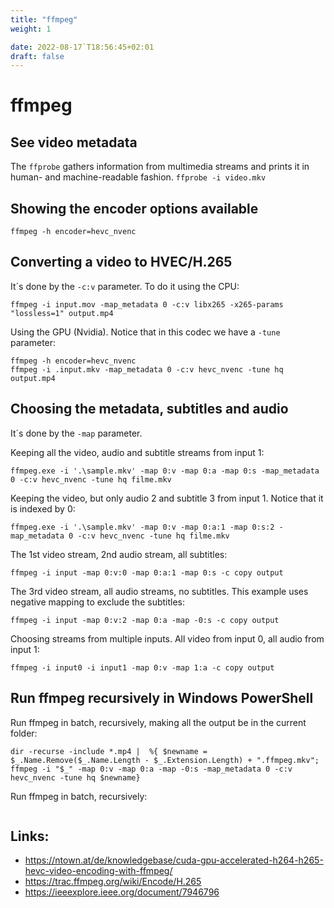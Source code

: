 ```yaml
---
title: "ffmpeg"
weight: 1

date: 2022-08-17`T18:56:45+02:01
draft: false
---
```

# ffmpeg 

## See video metadata

The `ffprobe` gathers information from multimedia streams and prints it in human- and machine-readable fashion.
`ffprobe -i video.mkv`

## Showing the encoder options available

`ffmpeg -h encoder=hevc_nvenc`

## Converting a video to HVEC/H.265

It´s done by the `-c:v` parameter. To do it using the CPU:

`ffmpeg -i input.mov -map_metadata 0 -c:v libx265 -x265-params "lossless=1" output.mp4`

Using the GPU (Nvidia). Notice that in this codec we have a `-tune` parameter:
 
```
ffmpeg -h encoder=hevc_nvenc 
ffmpeg -i .input.mkv -map_metadata 0 -c:v hevc_nvenc -tune hq output.mp4
```

## Choosing the metadata, subtitles and audio

It´s done by the `-map` parameter.

Keeping all the video, audio and subtitle streams from input 1:

`ffmpeg.exe -i '.\sample.mkv' -map 0:v -map 0:a -map 0:s -map_metadata 0 -c:v hevc_nvenc -tune hq filme.mkv`

Keeping the video, but only audio 2 and subtitle 3 from input 1. Notice that it is indexed by 0:

`ffmpeg.exe -i '.\sample.mkv' -map 0:v -map 0:a:1 -map 0:s:2 -map_metadata 0 -c:v hevc_nvenc -tune hq filme.mkv`

The 1st video stream, 2nd audio stream, all subtitles: 

`ffmpeg -i input -map 0:v:0 -map 0:a:1 -map 0:s -c copy output`

The 3rd video stream, all audio streams, no subtitles. This example uses negative mapping to exclude the subtitles:

`ffmpeg -i input -map 0:v:2 -map 0:a -map -0:s -c copy output`

Choosing streams from multiple inputs. All video from input 0, all audio from input 1:

`ffmpeg -i input0 -i input1 -map 0:v -map 1:a -c copy output`

## Run ffmpeg recursively in Windows PowerShell

Run ffmpeg in batch, recursively, making all the output be in the current folder:

 ```
 dir -recurse -include *.mp4 |  %{ $newname = $_.Name.Remove($_.Name.Length - $_.Extension.Length) + ".ffmpeg.mkv"; ffmpeg -i "$_" -map 0:v -map 0:a -map -0:s -map_metadata 0 -c:v hevc_nvenc -tune hq $newname}
```

Run ffmpeg in batch, recursively:

``` dir -recurse -include *.mp4 |  %{ $newname = $_.FullName.Remove($_.FullName.Length - $_.Extension.Length) + ".ffmpeg.mkv"; ffmpeg -i "$_" -map 0:v -map 0:a -map -0:s -map_metadata 0 -c:v hevc_nvenc -tune hq $newname}
```

## Links:

 - https://ntown.at/de/knowledgebase/cuda-gpu-accelerated-h264-h265-hevc-video-encoding-with-ffmpeg/
 - https://trac.ffmpeg.org/wiki/Encode/H.265
 - https://ieeexplore.ieee.org/document/7946796
